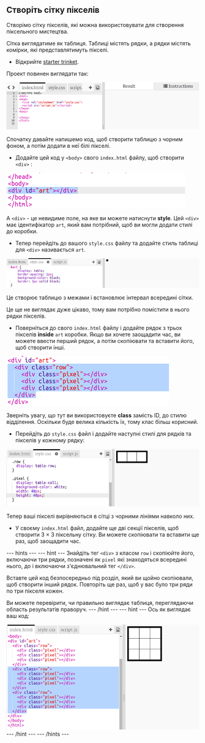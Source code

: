 ## Створіть сітку пікселів

Створімо сітку пікселів, які можна використовувати для створення піксельного мистецтва.

Сітка виглядатиме як таблиця. Таблиці містять рядки, а рядки містять комірки, які представлятимуть пікселі.

+ Відкрийте [starter trinket](http://jumpto.cc/web-pixel).

Проект повинен виглядати так:

![знімок екрану](images/pixel-starter.png)

Спочатку давайте напишемо код, щоб створити таблицю з чорним фоном, а потім додати в неї білі пікселі.

+ Додайте цей код у `<body>` свого `index.html` файлу, щоб створити `<div>` :

![знімок екрану](images/pixel-art-art.png)

A `<div>` - це невидиме поле, на яке ви можете натиснути **style**. Цей `<div>` має ідентифікатор `art`, який вам потрібний, щоб ви могли додати стилі до коробки.

+ Тепер перейдіть до вашого `style.css` файлу та додайте стиль таблиці для `<div>` називається `art`.

![знімок екрану](images/pixel-art-style.png)

Це створює таблицю з межами і встановлює інтервал всередині сітки.

Це ще не виглядає дуже цікаво, тому вам потрібно помістити в нього рядки пікселів.

+ Поверніться до свого `index.html` файлу і додайте рядок з трьох пікселів **inside** `art` коробки. Якщо ви хочете заощадити час, ви можете ввести перший рядок, а потім скопіювати та вставити його, щоб створити інші.

![знімок екрану](images/pixel-art-row.png)

Зверніть увагу, що тут ви використовуєте **class** замість ID, до стилю відділення. Оскільки буде велика кількість їх, тому клас більш корисний.

+ Перейдіть до `style.css` файл і додайте наступні стилі для рядків та пікселів у кожному рядку:

![знімок екрану](images/pixel-art-row-style.png)

Тепер ваші пікселі вирівняються в сітці з чорними лініями навколо них.

+ У своєму `index.html` файл, додайте ще дві секції пікселів, щоб створити 3 × 3 піксельну сітку. Ви можете скопіювати та вставити ще раз, щоб заощадити час.

--- hints ---
--- hint --- 
Знайдіть тег `<div>` з класом `row` і скопіюйте його, включаючи три рядки, позначені як `pixel` які знаходяться всередині нього, до і включаючи з'єднювальний тег `</div>`.

Вставте цей код безпосередньо під розділ, який ви щойно скопіювали, щоб створити інший рядок. Повторіть ще раз, щоб у вас було три ряди по три пікселя кожен.

Ви можете перевірити, чи правильно виглядає таблиця, переглядаючи область результатів праворуч.
--- /hint ---
--- hint --- 
Ось як виглядає ваш код:

![знімок екрану](images/pixel-art-grid-3.png)
--- /hint ---
--- /hints ---